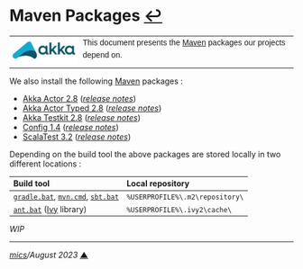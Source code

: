 # <span id="top">Maven Packages</span> <span style="size:25%;"><a href="README.md">↩</a></span>

<table style="font-family:Helvetica,Arial;line-height:1.6;">
  <tr>
  <td style="border:0;padding:0 10px 0 0;min-width:120px;"><a href="https://akka.io/" rel="external"><img style="border:0;" src="./docs/images/akka.svg" width="120" alt="Akka project"/></a></td>
  <td style="border:0;padding:0;vertical-align:text-top;">This document presents the <a href="https://mvnrepository.com/" rel="external">Maven</a> packages our projects depend on.
  </td>
  </tr>
</table>

We also install the following [Maven][maven_repository] packages : 

- [Akka Actor 2.8](https://mvnrepository.com/artifact/com.typesafe.akka/akka-actor) ([*release notes*][akka_relnotes])
- [Akka Actor Typed 2.8](https://mvnrepository.com/artifact/com.typesafe.akka/akka-actor-typed) ([*release notes*][akka_relnotes])
- [Akka Testkit 2.8](https://mvnrepository.com/artifact/com.typesafe.akka/akka-testkit) ([*release notes*][akka_relnotes])
- [Config 1.4][config_download] ([*release notes*][config_relnotes])
- [ScalaTest 3.2][scalatest_download] ([*release notes*][scalatest_relnotes])

Depending on the build tool the above packages are stored locally in two different locations :

| Build&nbsp;tool   | Local&nbsp;repository           |
|:-----------------------|:--------------------------------|
| [`gradle.bat`][gradle_cli], [`mvn.cmd`][mvn_cli], [`sbt.bat`][sbt_cli] | `%USERPROFILE%\.m2\repository\` | 
| [`ant.bat`][ant_cli] ([Ivy][ivy_lib] library)    | `%USERPROFILE%\.ivy2\cache\`    |

*WIP*

***

*[mics](https://lampwww.epfl.ch/~michelou/)/August 2023* [**&#9650;**](#top)
<span id="bottom">&nbsp;</span>

<!-- link refs -->

[akka_relnotes]: https://github.com/akka/akka/releases
[ant_cli]: https://ant.apache.org/
[config_download]: https://mvnrepository.com/artifact/com.typesafe/config
[config_relnotes]: https://github.com/lightbend/config/blob/main/NEWS.md
[gradle_cli]: https://docs.gradle.org/current/userguide/declaring_repositories.html
[ivy_lib]: https://ant.apache.org/ivy/
[maven_repository]: https://mvnrepository.com/
[mvn_cli]: https://maven.apache.org/ref/3.9.0/maven-embedder/cli.html
[sbt_cli]: https://www.scala-sbt.org/1.x/docs/Resolvers.html
[scalatest_download]: https://mvnrepository.com/artifact/org.scalatest/scalatest
[scalatest_relnotes]: https://github.com/scalatest/scalatest/releases/tag/release-3.2.16
